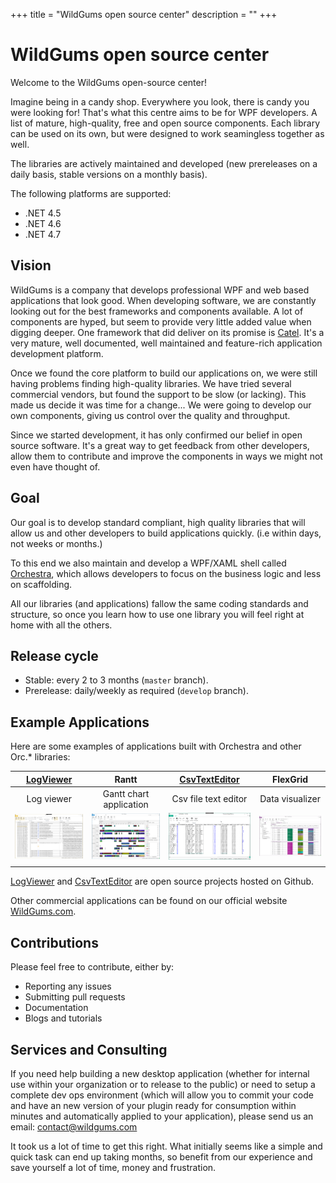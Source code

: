 +++
title = "WildGums open source center" 
description = ""
+++

# WildGums open source center

Welcome to the WildGums open-source center!

Imagine being in a candy shop. Everywhere you look, there is candy you were looking for! That's what this centre aims to be for WPF developers.
A list of mature, high-quality, free and open source components. Each library can be used on its own, but were designed to work seamingless together as well.

The libraries are actively maintained and developed (new prereleases on a daily basis, stable versions on a monthly basis).

The following platforms are supported:

- .NET 4.5
- .NET 4.6
- .NET 4.7

## Vision

WildGums is a company that develops professional WPF and web based applications that look good. When developing software, we are constantly looking out for the best 
frameworks and components available. A lot of components are hyped, but seem to provide very little added value when digging deeper. One framework that did deliver on its promise 
is [Catel](http://catelproject.com/). It's a very mature, well documented, well maintained and feature-rich application development platform.

Once we found the core platform to build our applications on, we were still having problems finding high-quality libraries. We have tried several commercial vendors, 
but found the support to be slow (or lacking). This made us decide it was time for a change... We were going to develop our own components, giving us control over 
the quality and throughput.

Since we started development, it has only confirmed our belief in open source software. It's a great way to get feedback from other developers, allow them to contribute and improve the components in ways we might not even have thought of.

## Goal

Our goal is to develop standard compliant, high quality libraries that will allow us and other developers to build applications quickly. (i.e within days, not weeks or months.)

To this end we also maintain and develop a WPF/XAML shell called [Orchestra](https://github.com/WildGums/Orchestra), which allows developers to focus on the business logic and less on scaffolding.

All our libraries (and applications) fallow the same coding standards and structure, so once you learn how to use one library you will feel right at home with all the others.

## Release cycle

- Stable: every 2 to 3 months (`master` branch).
- Prerelease: daily/weekly as required (`develop` branch).

## Example Applications

Here are some examples of applications built with Orchestra and other Orc.* libraries:

| [LogViewer](https://github.com/WildGums/LogViewer)                                | Rantt                   | [CsvTextEditor](https://github.com/WildGums/CsvTextEditor) | FlexGrid    |
|:-:                                                                                |:-:                      |:-:                                                         |:-:          |
|Log viewer   | Gantt chart application | Csv file text editor                                       | Data visualizer            |
| ![Log Viewer](../images/introduction/LogViewer.png)                                            |![Gantt Chart](../images/introduction/Rantt.png)    |![CsvTextEditor](../images/introduction/CsvTextEditor.png)    |![FlexGrid](../images/introduction/FlexGrid.png)   |
|   |   |   |   |

[LogViewer](https://github.com/WildGums/LogViewer) and [CsvTextEditor](https://github.com/WildGums/CsvTextEditor) are open source projects hosted on Github.

Other commercial applications can be found on our official website [WildGums.com](http://www.wildgums.com).

## Contributions

Please feel free to contribute, either by:

- Reporting any issues
- Submitting pull requests
- Documentation
- Blogs and tutorials

## Services and Consulting

If you need help building a new desktop application (whether for internal use within your organization or to release to the public)
or need to setup a complete dev ops environment (which will allow you to commit your code and have an new version of your plugin ready for consumption within minutes and automatically applied to your application), please send us an email: contact@wildgums.com

It took us a lot of time to get this right. What initially seems like a simple and quick task can end up taking months, so benefit from our experience and save yourself a lot of time, money and frustration.
